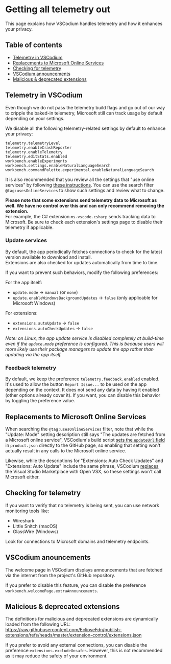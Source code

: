 <!-- order: 10 -->

# Getting all telemetry out

This page explains how VSCodium handles telemetry and how it enhances your privacy.

## Table of contents

- [Telemetry in VSCodium](#telemetry)
- [Replacements to Microsoft Online Services](#replacements)
- [Checking for telemetry](#checking)
- [VSCodium announcements](#announcements)
- [Malicious & deprecated extensions](#malicious-extensions)

## <a id="telemetry"></a>Telemetry in VSCodium

Even though we do not pass the telemetry build flags and go out of our way to cripple the baked-in telemetry, Microsoft still can track usage by default depending on your settings.

We disable all the following telemetry-related settings by default to enhance your privacy:
```
telemetry.telemetryLevel
telemetry.enableCrashReporter
telemetry.enableTelemetry
telemetry.editStats.enabled
workbench.enableExperiments
workbench.settings.enableNaturalLanguageSearch
workbench.commandPalette.experimental.enableNaturalLanguageSearch
```
It is also recommended that you review all the settings that "use online services" by following [these instructions](https://code.visualstudio.com/docs/getstarted/telemetry#_managing-online-services). You can use the search filter `@tag:usesOnlineServices` to show such settings and review what to change.

__Please note that some extensions send telemetry data to Microsoft as well. We have no control over this and can only recommend removing the extension.__  
For example, the C# extension `ms-vscode.csharp` sends tracking data to Microsoft. Be sure to check each extension's settings page to disable their telemetry if applicable.

### Update services
By default, the app periodically fetches connections to check for the latest version available to download and install.  
Extensions are also checked for updates automatically from time to time.

If you want to prevent such behaviors, modify the following preferences:

For the app itself:
- `update.mode` -> `manual` (or `none`)
- `update.enableWindowsBackgroundUpdates` -> `false` (only applicable for Microsoft Windows)

For extensions:
- `extensions.autoUpdate` -> `false`
- `extensions.autoCheckUpdates` -> `false`

*Note: on Linux, the app update service is disabled completely at build-time even if the `update.mode` preference is configured. This is because users will more likely use their package managers to update the app rather than updating via the app itself.*

### Feedback telemetry
By default, we keep the preference `telemetry.feedback.enabled` enabled. It's used to allow the button `Report Issue...` to be used on the app depending on the context. It does not send any data by having it enabled (other options already cover it). If you want, you can disable this behavior by toggling the preference value.

## <a id="replacements"></a>Replacements to Microsoft Online Services

When searching the `@tag:usesOnlineServices` filter, note that while the "Update: Mode" setting description still says "The updates are fetched from a Microsoft online service", VSCodium's build script [sets the `updateUrl` field](https://github.com/VSCodium/vscodium/blob/8cc366bb76d6c0ddb64374f9530b42094646a660/prepare_vscode.sh#L132-L133) in `product.json` directly to the GitHub page, so enabling that setting won't actually result in any calls to the Microsoft online service.

Likewise, while the descriptions for "Extensions: Auto Check Updates" and "Extensions: Auto Update" include the same phrase, VSCodium [replaces](https://github.com/VSCodium/vscodium/blob/8cc366bb76d6c0ddb64374f9530b42094646a660/prepare_vscode.sh#L119) the Visual Studio Marketplace with Open VSX, so these settings won't call Microsoft either.

## <a id="checking"></a>Checking for telemetry

If you want to verify that no telemetry is being sent, you can use network monitoring tools like:

- Wireshark
- Little Snitch (macOS)
- GlassWire (Windows)

Look for connections to Microsoft domains and telemetry endpoints.

## <a id="announcements"></a>VSCodium anouncements

The welcome page in VSCodium displays announcements that are fetched via the internet from the project's GitHub repository.

If you prefer to disable this feature, you can disable the preference `workbench.welcomePage.extraAnnouncements`.

## <a id="malicious-extensions"></a>Malicious & deprecated extensions

The definitions for malicious and deprecated extensions are dynamically loaded from the following URL:
https://raw.githubusercontent.com/EclipseFdn/publish-extensions/refs/heads/master/extension-control/extensions.json

If you prefer to avoid any external connections, you can disable the preference `extensions.excludeUnsafes`.
However, this is not recommended as it may reduce the safety of your environment.
